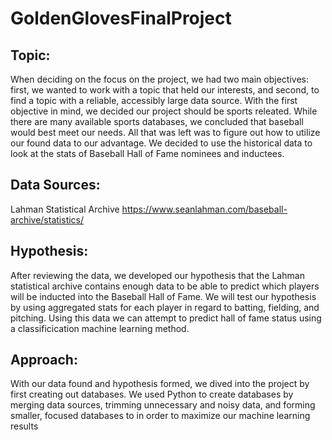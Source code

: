 # GoldenGlovesFinalProject

## Topic:
When deciding on the focus on the project, we had two main objectives: first, we wanted to work with a topic that held our interests, and second, to find a topic with a reliable, accessibly large data source.  With the first objective in mind, we decided our project should be sports releated.  While there are many available sports databases, we concluded that baseball would best meet our needs.  All that was left was to figure out how to utilize our found data to our advantage. We decided to use the historical data to look at the stats of Baseball Hall of Fame nominees and inductees. 

## Data Sources:
Lahman Statistical Archive
https://www.seanlahman.com/baseball-archive/statistics/

## Hypothesis:
After reviewing the data, we developed our hypothesis that the Lahman statistical archive contains enough data to be able to predict which players will be inducted into the Baseball Hall of Fame. We will test our hypothesis by using aggregated stats for each player in regard to batting, fielding, and pitching. Using this data we can attempt to predict hall of fame status using a classificication machine learning method.

## Approach:
With our data found and hypothesis formed, we dived into the project by first creating out databases.  We used Python to create databases by merging data sources, trimming unnecessary and noisy data, and forming smaller, focused databases to in order to maximize our machine learning results
